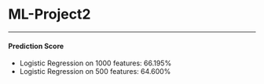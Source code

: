 # ML-Project2
---
#### Prediction Score
- Logistic Regression on 1000 features: 66.195%
- Logistic Regression on 500 features: 64.600%
